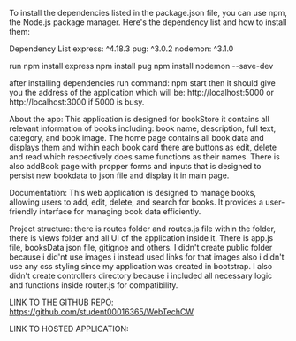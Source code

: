 To install the dependencies listed in the package.json file, you can use npm, the Node.js package manager. Here's the dependency list and how to install them:

Dependency List
express: ^4.18.3
pug: ^3.0.2
nodemon: ^3.1.0

run npm install express
npm install pug
npm install nodemon --save-dev

after installing dependencies run command: npm start then it should give you the address of the application which will be: http://localhost:5000 or http://localhost:3000 if 5000 is busy.


About the app: This application is designed for bookStore it contains all relevant information of books including: book name, description, full text, category, and book image. The home page contains all book data and displays them and within each book card there are buttons as edit, delete and read which respectively does same functions as their names. There is also addBook page with propper forms and inputs that is designed to persist new bookdata to json file and display it in main page.


Documentation: This web application is designed to manage books, allowing users to add, edit, delete, and search for books. It provides a user-friendly interface for managing book data efficiently.


Project structure: there is routes folder and routes.js file within the folder, there is views folder and all UI of the application inside it. There is app.js file, booksData.json file, gitignoe and others. I didn't create public folder because i did'nt use images i instead used links for that images also i didn't use any css styling since my application was created in bootstrap. I also didn't create controllers directory because i included all necessary logic and functions inside router.js for compatibility.

LINK TO THE GITHUB REPO: https://github.com/student00016365/WebTechCW


LINK TO HOSTED APPLICATION: 